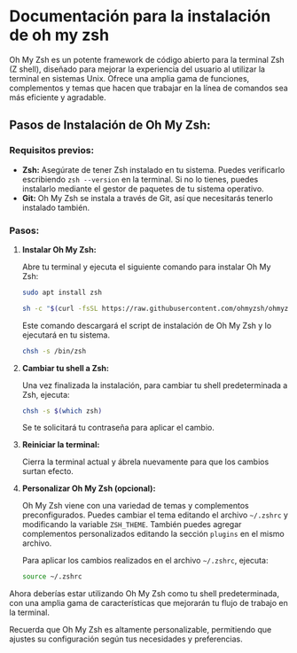 # Documentación para la instalación de oh my zsh

Oh My Zsh es un potente framework de código abierto para la terminal Zsh (Z shell), diseñado para mejorar la experiencia del usuario al utilizar la terminal en sistemas Unix. Ofrece una amplia gama de funciones, complementos y temas que hacen que trabajar en la línea de comandos sea más eficiente y agradable.

## Pasos de Instalación de Oh My Zsh:

### Requisitos previos:
- **Zsh:** Asegúrate de tener Zsh instalado en tu sistema. Puedes verificarlo escribiendo `zsh --version` en la terminal. Si no lo tienes, puedes instalarlo mediante el gestor de paquetes de tu sistema operativo.
- **Git:** Oh My Zsh se instala a través de Git, así que necesitarás tenerlo instalado también.

### Pasos:

1. **Instalar Oh My Zsh:**

   Abre tu terminal y ejecuta el siguiente comando para instalar Oh My Zsh:

   ```bash
   sudo apt install zsh
   ```

   ```bash
   sh -c "$(curl -fsSL https://raw.githubusercontent.com/ohmyzsh/ohmyzsh/master/tools/install.sh)"
   ```

   Este comando descargará el script de instalación de Oh My Zsh y lo ejecutará en tu sistema.

   ```bash
   chsh -s /bin/zsh
   ```
2. **Cambiar tu shell a Zsh:**

   Una vez finalizada la instalación, para cambiar tu shell predeterminada a Zsh, ejecuta:

   ```bash
   chsh -s $(which zsh)
   ```

   Se te solicitará tu contraseña para aplicar el cambio.

3. **Reiniciar la terminal:**

   Cierra la terminal actual y ábrela nuevamente para que los cambios surtan efecto.

4. **Personalizar Oh My Zsh (opcional):**

   Oh My Zsh viene con una variedad de temas y complementos preconfigurados. Puedes cambiar el tema editando el archivo `~/.zshrc` y modificando la variable `ZSH_THEME`. También puedes agregar complementos personalizados editando la sección `plugins` en el mismo archivo.

   Para aplicar los cambios realizados en el archivo `~/.zshrc`, ejecuta:

   ```bash
   source ~/.zshrc
   ```

Ahora deberías estar utilizando Oh My Zsh como tu shell predeterminada, con una amplia gama de características que mejorarán tu flujo de trabajo en la terminal.

Recuerda que Oh My Zsh es altamente personalizable, permitiendo que ajustes su configuración según tus necesidades y preferencias.